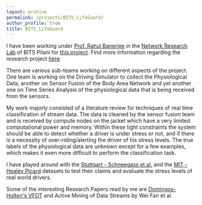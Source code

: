 ```yaml
---
layout: archive
permalink: /projects/BITS_LifeGuard/
author_profile: true
title: BITS_LifeGuard
---
```


<p>I have been working under <a href="http://www.bits-pilani.ac.in/pilani/rahulbanerjee/profile">Prof. Rahul Banerjee</a> in the <a href="http://www.bits-pilani.ac.in/pilani/computerscience/WearablePervasiveNetworkingLaboratory">Network Research Lab</a> of BITS Pilani for <a href="http://www.bits-pilani.ac.in/pilani/ProjectBITSLifeGuard/Home">this project</a>. Find more information regarding the research project <a href="http://www.bits-pilani.ac.in/pilani/ProjectBITSLifeGuard/Home">here</a>.</p>

<p>There are various sub-teams working on different aspects of the project. One team is working on the Driving Simulator to collect the Physiological Data, another on Sensor Fusion of the Body Area Network and yet another one on Time Series Analysis of the physiological data that is being received from the sensors.</p>

<p>My work majorly consisted of a literature review for techniques of real time classification of stream data. The data is cleaned by the sensor fusion team and is received by compute nodes on the jacket which have a very limited computational power and memory. Within these tight constraints the system should be able to detect whether a driver is under stress or not, and if there is a necessity of over-riding/alerting the driver of his stress levels. The true labels of the physiological data are unknown except for a few examples, which makes it even more difficult to perform the classification task.</p>

<p>I have played around with the <a href="https://www.medien.ifi.lmu.de/pubdb/publications/pub/schneegass2013workload/schneegass2013workload.pdf">Stuttgart - Schneegass et al.</a> and the <a href="https://physionet.org/physiobank/database/drivedb/">MIT - Healey Picard</a> datasets to test their claims and evaluate the stress levels of real world drivers.</p>

<p>Some of the interesting Research Papers read by me are <a href="http://homes.cs.washington.edu/~pedrod/papers/kdd00.pdf">Domingos-Hulten's VFDT</a> and <a href="http://citeseerx.ist.psu.edu/viewdoc/download?doi=10.1.1.78.6309&rep=rep1&type=pdf"></a>Active Mining of Data Streams by Wei Fan et al.</p>